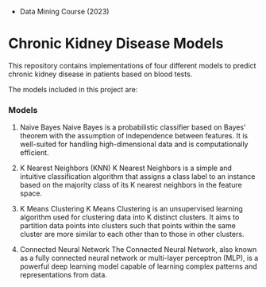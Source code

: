 * Data Mining Course (2023)
# Chronic Kidney Disease Models
This repository contains implementations of four different models to predict chronic kidney disease in patients based on blood tests.

The models included in this project are:

### Models
1. Naive Bayes
Naive Bayes is a probabilistic classifier based on Bayes' theorem with the assumption of independence between features. It is well-suited for handling high-dimensional data and is computationally efficient.

2. K Nearest Neighbors (KNN)
K Nearest Neighbors is a simple and intuitive classification algorithm that assigns a class label to an instance based on the majority class of its K nearest neighbors in the feature space.

3. K Means Clustering
K Means Clustering is an unsupervised learning algorithm used for clustering data into K distinct clusters. It aims to partition data points into clusters such that points within the same cluster are more similar to each other than to those in other clusters.

4. Connected Neural Network
The Connected Neural Network, also known as a fully connected neural network or multi-layer perceptron (MLP), is a powerful deep learning model capable of learning complex patterns and representations from data.
